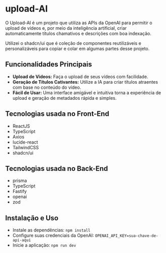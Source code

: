 # upload-AI
O Upload-AI é um projeto que utiliza as APIs da OpenAI para permitir o upload de vídeos e, por meio da inteligência artificial, criar automaticamente títulos chamativos e descrições com boa indexação.

Utilizei o shadcn/ui que é coleção de componentes reutilizáveis e personalizáveis ​​para copiar e colar em algumas partes desse projeto.

## Funcionalidades Principais
- **Upload de Vídeos:** Faça o upload de seus vídeos com facilidade.
- **Geração de Títulos Cativantes:** Utilize a IA para criar títulos atraentes com base no conteúdo do vídeo.
- **Fácil de Usar:** Uma interface amigável e intuitiva torna a experiência de upload e geração de metadados rápida e simples.

## Tecnologias usada no Front-End
- ReactJS
- TypeScript
- Axios
- lucide-react
- TailwindCSS
- shadcn/ui

## Tecnologias usada no Back-End
- prisma
- TypeScript
- Fastify
- openai
- zod
 

## Instalação e Uso
- Instale as dependências:
  ```npm install```
- Configure suas credenciais da OpenAI:
  ```OPENAI_API_KEY=sua-chave-de-api-aqui```
- Inicie a aplicação:
  ```npm run dev```
